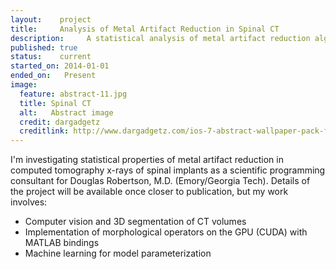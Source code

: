 ```yaml
---
layout:    project
title:     Analysis of Metal Artifact Reduction in Spinal CT
description:     A statistical analysis of metal artifact reduction algorithms in computed tomography x-rays of spinal implants.
published: true
status:    current
started_on: 2014-01-01
ended_on:   Present
image:
  feature: abstract-11.jpg
  title: Spinal CT
  alt:   Abstract image
  credit: dargadgetz
  creditlink: http://www.dargadgetz.com/ios-7-abstract-wallpaper-pack-for-iphone-5-and-ipod-touch-retina/
---
```

I'm investigating statistical properties of metal artifact reduction in computed tomography x-rays of spinal implants as a scientific programming consultant for Douglas Robertson, M.D. (Emory/Georgia Tech). Details of the project will be available once closer to publication, but my work involves:

* Computer vision and 3D segmentation of CT volumes
* Implementation of morphological operators on the GPU (CUDA) with MATLAB bindings
* Machine learning for model parameterization